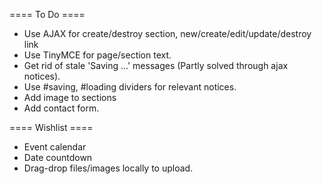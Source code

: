 ==== To Do ====
* Use AJAX for create/destroy section, new/create/edit/update/destroy link
* Use TinyMCE for page/section text.
* Get rid of stale 'Saving ...' messages (Partly solved through ajax notices).
* Use #saving, #loading dividers for relevant notices.
* Add image to sections
* Add contact form.

==== Wishlist ====
* Event calendar
* Date countdown
* Drag-drop files/images locally to upload.
